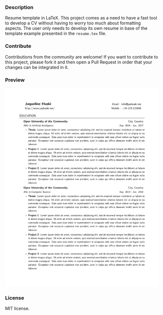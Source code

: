 ### Description
Resume template in LaTeX. This project comes as a need to have a fast tool to
develop a CV without having to worry too much about formatting aspects. The user
only needs to develop its own resume in base of the template example presented
in the `resume.tex` file.

### Contribute
Contributions from the community are welcome! If you want to contribute to this
project, please fork it and then open a Pull Request in order that your changes
can be integrated in it.

### Preview
![Resume Screenshot](/resume.png)

### License
MIT license.